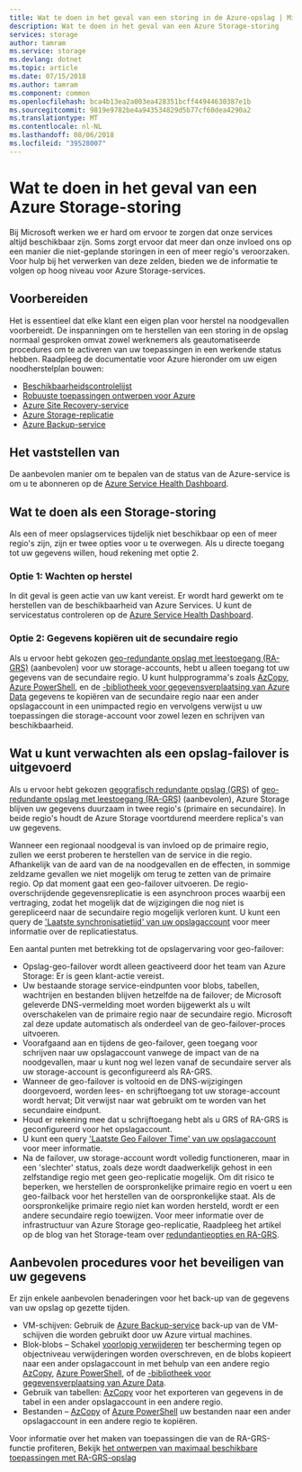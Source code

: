 ```yaml
---
title: Wat te doen in het geval van een storing in de Azure-opslag | Microsoft Docs
description: Wat te doen in het geval van een Azure Storage-storing
services: storage
author: tamram
ms.service: storage
ms.devlang: dotnet
ms.topic: article
ms.date: 07/15/2018
ms.author: tamram
ms.component: common
ms.openlocfilehash: bca4b13ea2a003ea428351bcff44944630387e1b
ms.sourcegitcommit: 9819e9782be4a943534829d5b77cf60dea4290a2
ms.translationtype: MT
ms.contentlocale: nl-NL
ms.lasthandoff: 08/06/2018
ms.locfileid: "39528007"
---
```

# <a name="what-to-do-if-an-azure-storage-outage-occurs"></a>Wat te doen in het geval van een Azure Storage-storing
Bij Microsoft werken we er hard om ervoor te zorgen dat onze services altijd beschikbaar zijn. Soms zorgt ervoor dat meer dan onze invloed ons op een manier die niet-geplande storingen in een of meer regio's veroorzaken. Voor hulp bij het verwerken van deze zelden, bieden we de informatie te volgen op hoog niveau voor Azure Storage-services.

## <a name="how-to-prepare"></a>Voorbereiden
Het is essentieel dat elke klant een eigen plan voor herstel na noodgevallen voorbereidt. De inspanningen om te herstellen van een storing in de opslag normaal gesproken omvat zowel werknemers als geautomatiseerde procedures om te activeren van uw toepassingen in een werkende status hebben. Raadpleeg de documentatie voor Azure hieronder om uw eigen noodherstelplan bouwen:

* [Beschikbaarheidscontrolelijst](https://docs.microsoft.com/azure/architecture/checklist/availability)
* [Robuuste toepassingen ontwerpen voor Azure](https://docs.microsoft.com/azure/architecture/resiliency/)
* [Azure Site Recovery-service](https://azure.microsoft.com/services/site-recovery/)
* [Azure Storage-replicatie](https://docs.microsoft.com/azure/storage/common/storage-redundancy)
* [Azure Backup-service](https://azure.microsoft.com/services/backup/)

## <a name="how-to-detect"></a>Het vaststellen van
De aanbevolen manier om te bepalen van de status van de Azure-service is om u te abonneren op de [Azure Service Health Dashboard](https://azure.microsoft.com/status/).

## <a name="what-to-do-if-a-storage-outage-occurs"></a>Wat te doen als een Storage-storing
Als een of meer opslagservices tijdelijk niet beschikbaar op een of meer regio's zijn, zijn er twee opties voor u te overwegen. Als u directe toegang tot uw gegevens willen, houd rekening met optie 2.

### <a name="option-1-wait-for-recovery"></a>Optie 1: Wachten op herstel
In dit geval is geen actie van uw kant vereist. Er wordt hard gewerkt om te herstellen van de beschikbaarheid van Azure Services. U kunt de servicestatus controleren op de [Azure Service Health Dashboard](https://azure.microsoft.com/status/).

### <a name="option-2-copy-data-from-secondary"></a>Optie 2: Gegevens kopiëren uit de secundaire regio
Als u ervoor hebt gekozen [geo-redundante opslag met leestoegang (RA-GRS)](storage-redundancy-grs.md#read-access-geo-redundant-storage) (aanbevolen) voor uw storage-accounts, hebt u alleen toegang tot uw gegevens van de secundaire regio. U kunt hulpprogramma's zoals [AzCopy](storage-use-azcopy.md), [Azure PowerShell](storage-powershell-guide-full.md), en de [-bibliotheek voor gegevensverplaatsing van Azure Data](https://azure.microsoft.com/blog/introducing-azure-storage-data-movement-library-preview-2/) gegevens te kopiëren van de secundaire regio naar een ander opslagaccount in een unimpacted regio en vervolgens verwijst u uw toepassingen die storage-account voor zowel lezen en schrijven van beschikbaarheid.

## <a name="what-to-expect-if-a-storage-failover-occurs"></a>Wat u kunt verwachten als een opslag-failover is uitgevoerd
Als u ervoor hebt gekozen [geografisch redundante opslag (GRS)](storage-redundancy-grs.md) of [geo-redundante opslag met leestoegang (RA-GRS)](storage-redundancy-grs.md#read-access-geo-redundant-storage) (aanbevolen), Azure Storage blijven uw gegevens duurzaam in twee regio's (primaire en secundaire). In beide regio's houdt de Azure Storage voortdurend meerdere replica's van uw gegevens.

Wanneer een regionaal noodgeval is van invloed op de primaire regio, zullen we eerst proberen te herstellen van de service in die regio. Afhankelijk van de aard van de na noodgevallen en de effecten, in sommige zeldzame gevallen we niet mogelijk om terug te zetten van de primaire regio. Op dat moment gaat een geo-failover uitvoeren. De regio-overschrijdende gegevensreplicatie is een asynchroon proces waarbij een vertraging, zodat het mogelijk dat de wijzigingen die nog niet is gerepliceerd naar de secundaire regio mogelijk verloren kunt. U kunt een query de ['Laatste synchronisatietijd' van uw opslagaccount](https://blogs.msdn.microsoft.com/windowsazurestorage/2013/12/11/windows-azure-storage-redundancy-options-and-read-access-geo-redundant-storage/) voor meer informatie over de replicatiestatus.

Een aantal punten met betrekking tot de opslagervaring voor geo-failover:

* Opslag-geo-failover wordt alleen geactiveerd door het team van Azure Storage: Er is geen klant-actie vereist.
* Uw bestaande storage service-eindpunten voor blobs, tabellen, wachtrijen en bestanden blijven hetzelfde na de failover; de Microsoft geleverde DNS-vermelding moet worden bijgewerkt als u wilt overschakelen van de primaire regio naar de secundaire regio.  Microsoft zal deze update automatisch als onderdeel van de geo-failover-proces uitvoeren.
* Voorafgaand aan en tijdens de geo-failover, geen toegang voor schrijven naar uw opslagaccount vanwege de impact van de na noodgevallen, maar u kunt nog wel lezen vanaf de secundaire server als uw storage-account is geconfigureerd als RA-GRS.
* Wanneer de geo-failover is voltooid en de DNS-wijzigingen doorgevoerd, worden lees- en schrijftoegang tot uw storage-account wordt hervat; Dit verwijst naar wat gebruikt om te worden van het secundaire eindpunt. 
* Houd er rekening mee dat u schrijftoegang hebt als u GRS of RA-GRS is geconfigureerd voor het opslagaccount. 
* U kunt een query ['Laatste Geo Failover Time' van uw opslagaccount](https://msdn.microsoft.com/library/azure/ee460802.aspx) voor meer informatie.
* Na de failover, uw storage-account wordt volledig functioneren, maar in een 'slechter' status, zoals deze wordt daadwerkelijk gehost in een zelfstandige regio met geen geo-replicatie mogelijk. Om dit risico te beperken, we herstellen de oorspronkelijke primaire regio en voert u een geo-failback voor het herstellen van de oorspronkelijke staat. Als de oorspronkelijke primaire regio niet kan worden hersteld, wordt er een andere secundaire regio toewijzen.
  Voor meer informatie over de infrastructuur van Azure Storage geo-replicatie, Raadpleeg het artikel op de blog van het Storage-team over [redundantieopties en RA-GRS](https://blogs.msdn.microsoft.com/windowsazurestorage/2013/12/11/windows-azure-storage-redundancy-options-and-read-access-geo-redundant-storage/).

## <a name="best-practices-for-protecting-your-data"></a>Aanbevolen procedures voor het beveiligen van uw gegevens
Er zijn enkele aanbevolen benaderingen voor het back-up van de gegevens van uw opslag op gezette tijden.

* VM-schijven: Gebruik de [Azure Backup-service](https://azure.microsoft.com/services/backup/) back-up van de VM-schijven die worden gebruikt door uw Azure virtual machines.
* Blok-blobs – Schakel [voorlopig verwijderen](../blobs/storage-blob-soft-delete.md) ter bescherming tegen op objectniveau verwijderingen worden overschreven, en de blobs kopieert naar een ander opslagaccount in met behulp van een andere regio [AzCopy](storage-use-azcopy.md), [Azure PowerShell](storage-powershell-guide-full.md), of de [-bibliotheek voor gegevensverplaatsing van Azure Data](https://azure.microsoft.com/blog/introducing-azure-storage-data-movement-library-preview-2/).
* Gebruik van tabellen: [AzCopy](storage-use-azcopy.md) voor het exporteren van gegevens in de tabel in een ander opslagaccount in een andere regio.
* Bestanden – [AzCopy](storage-use-azcopy.md) of [Azure PowerShell](storage-powershell-guide-full.md) uw bestanden naar een ander opslagaccount in een andere regio te kopiëren.

Voor informatie over het maken van toepassingen die van de RA-GRS-functie profiteren, Bekijk [het ontwerpen van maximaal beschikbare toepassingen met RA-GRS-opslag](../storage-designing-ha-apps-with-ragrs.md)
